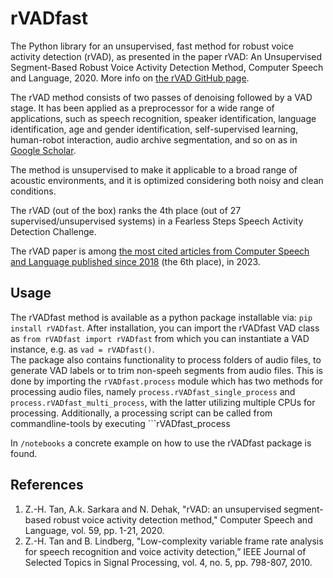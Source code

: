 # rVADfast
The Python library for an unsupervised, fast method for robust voice activity detection (rVAD), as presented in the 
paper rVAD: An Unsupervised Segment-Based Robust Voice Activity Detection Method, Computer Speech and Language, 2020. 
More info on [the rVAD GitHub page](https://github.com/zhenghuatan/rVAD). 

The rVAD method consists of two passes of denoising followed by a VAD stage. It has been applied as a preprocessor for 
a wide range of applications, such as speech recognition, speaker identification, language identification, age and 
gender identification, self-supervised learning, human-robot interaction, audio archive segmentation, 
and so on as in [Google Scholar](https://scholar.google.com/citations?view_op=view_citation&hl=en&user=fugL2E8AAAAJ&citation_for_view=fugL2E8AAAAJ:-mN3Mh-tlDkC).  

The method is unsupervised to make it applicable to a broad range of acoustic environments, 
and it is optimized considering both noisy and clean conditions. 

The rVAD (out of the box) ranks the 4th place (out of 27 supervised/unsupervised systems) 
in a Fearless Steps Speech Activity Detection Challenge. 

The rVAD paper is among [the most cited articles from Computer Speech and Language published since 2018](https://www.journals.elsevier.com/computer-speech-and-language/most-cited-articles) (the 6th place), in 2023.


## Usage
The rVADfast method is available as a python package installable via: ```pip install rVADfast```.
After installation, you can import the rVADfast VAD class as ```from rVADfast import rVADfast``` 
from which you can instantiate a VAD instance, e.g. as ```vad = rVADfast()```.  
The package also contains functionality to process folders of audio files, to generate VAD labels 
or to trim non-speeh segments from audio files.
This is done by importing the ```rVADfast.process``` module which has two methods for processing audio files, 
namely ```process.rVADfast_single_process``` and ```process.rVADfast_multi_process```, 
with the latter utilizing multiple CPUs for processing.
Additionally, a processing script can be called from commandline-tools by executing ```rVADfast_process 

In ```/notebooks``` a concrete example on how to use the rVADfast package is found.

## References
1) Z.-H. Tan, A.k. Sarkara and N. Dehak, "rVAD: an unsupervised segment-based robust voice activity detection method," Computer Speech and Language, vol. 59, pp. 1-21, 2020. 
2) Z.-H. Tan and B. Lindberg, "Low-complexity variable frame rate analysis for speech recognition and voice activity detection,” IEEE Journal of Selected Topics in Signal Processing, vol. 4, no. 5, pp. 798-807, 2010.
